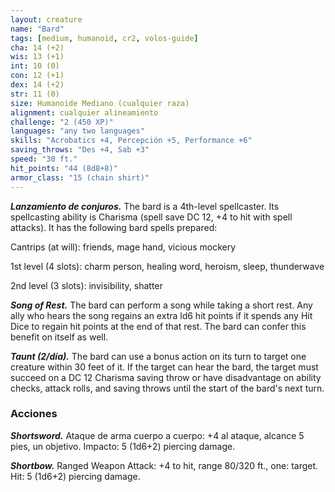 ```yaml
---
layout: creature
name: "Bard"
tags: [medium, humanoid, cr2, volos-guide]
cha: 14 (+2)
wis: 13 (+1)
int: 10 (0)
con: 12 (+1)
dex: 14 (+2)
str: 11 (0)
size: Humanoide Mediano (cualquier raza)
alignment: cualquier alineamiento
challenge: "2 (450 XP)"
languages: "any two languages"
skills: "Acrobatics +4, Percepción +5, Performance +6"
saving_throws: "Des +4, Sab +3"
speed: "30 ft."
hit_points: "44 (8d8+8)"
armor_class: "15 (chain shirt)"
---
```


***Lanzamiento de conjuros.*** The bard is a 4th-level spellcaster. Its spellcasting ability is Charisma (spell save DC 12, +4 to hit with spell attacks). It has the following bard spells prepared:

Cantrips (at will): friends, mage hand, vicious mockery

1st level (4 slots): charm person, healing word, heroism, sleep, thunderwave

2nd level (3 slots): invisibility, shatter

***Song of Rest.*** The bard can perform a song while taking a short rest. Any ally who hears the song regains an extra ld6 hit points if it spends any Hit Dice to regain hit points at the end of that rest. The bard can confer this benefit on itself as well.

***Taunt (2/día).*** The bard can use a bonus action on its turn to target one creature within 30 feet of it. If the target can hear the bard, the target must succeed on a DC 12 Charisma saving throw or have disadvantage on ability checks, attack rolls, and saving throws until the start of the bard's next turn.

### Acciones

***Shortsword.*** Ataque de arma cuerpo a cuerpo: +4 al ataque, alcance 5 pies, un objetivo. Impacto: 5 (1d6+2) piercing damage.

***Shortbow.*** Ranged Weapon Attack: +4 to hit, range 80/320 ft., one: target. Hit: 5 (1d6+2) piercing damage.